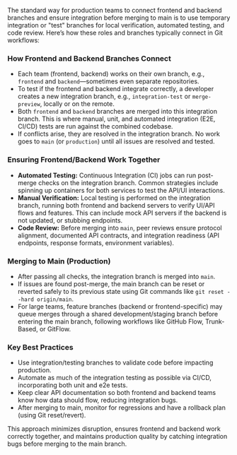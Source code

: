 The standard way for production teams to connect frontend and backend branches and ensure integration before merging to main is to use temporary integration or "test" branches for local verification, automated testing, and code review. Here’s how these roles and branches typically connect in Git workflows:

### How Frontend and Backend Branches Connect

- Each team (frontend, backend) works on their own branch, e.g., `frontend` and `backend`—sometimes even separate repositories.
- To test if the frontend and backend integrate correctly, a developer creates a new integration branch, e.g., `integration-test` or `merge-preview`, locally or on the remote.
- Both `frontend` and `backend` branches are merged into this integration branch. This is where manual, unit, and automated integration (E2E, CI/CD) tests are run against the combined codebase.
- If conflicts arise, they are resolved in the integration branch. No work goes to `main` (or `production`) until all issues are resolved and tested.

### Ensuring Frontend/Backend Work Together

- **Automated Testing:** Continuous Integration (CI) jobs can run post-merge checks on the integration branch. Common strategies include spinning up containers for both services to test the API/UI interactions.
- **Manual Verification:** Local testing is performed on the integration branch, running both frontend and backend servers to verify UI/API flows and features. This can include mock API servers if the backend is not updated, or stubbing endpoints.
- **Code Review:** Before merging into `main`, peer reviews ensure protocol alignment, documented API contracts, and integration readiness (API endpoints, response formats, environment variables).

### Merging to Main (Production)

- After passing all checks, the integration branch is merged into `main`.
- If issues are found post-merge, the main branch can be reset or reverted safely to its previous state using Git commands like `git reset --hard origin/main`.
- For large teams, feature branches (backend or frontend-specific) may queue merges through a shared development/staging branch before entering the main branch, following workflows like GitHub Flow, Trunk-Based, or GitFlow.

### Key Best Practices

- Use integration/testing branches to validate code before impacting production.
- Automate as much of the integration testing as possible via CI/CD, incorporating both unit and e2e tests.
- Keep clear API documentation so both frontend and backend teams know how data should flow, reducing integration bugs.
- After merging to main, monitor for regressions and have a rollback plan (using Git reset/revert).

This approach minimizes disruption, ensures frontend and backend work correctly together, and maintains production quality by catching integration bugs before merging to the main branch.